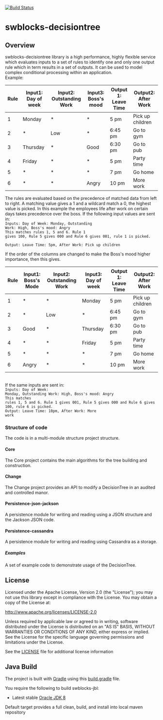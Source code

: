 [![Build Status](https://travis-ci.org/jpmorganchase/swblocks-decisiontree.svg?branch=master)](https://travis-ci.org/jpmorganchase/swblocks-decisiontree)

# swblocks-decisiontree

## Overview

swblocks-decisiontree library is a high performance, highly flexible service which evaluates inputs to a set of rules to identify one and only one output rule which in term results in a set of outputs. It can be used to model complex conditional processing within an application.
<br>Example:

| Rule    | Input1: Day of week | Input2: Outstanding Work | Input3: Boss's mood | Output 1: Leave Time | Output2: After Work |
| ------- | ------------------- | ------------------------ | ------------------- | -------------------- | ------------------- |
| 1       | Monday              |  *                       | *                   | 5 pm                 | Pick up children    | 
| 2       | *                   | Low | * | 6:45 pm | Go to gym |
| 3       | Thursday            | * | Good | 6:30 pm | Go to pub |
| 4 | Friday | * | * | 5 pm | Party time |
| 5 | * | * | * | 7 pm | Go home |
| 6 | * | * | Angry | 10 pm | More work |

The rules are evaluated based on the precedence of matched data from left to right.  A matching value gives a 1 and a wildcard match a 0, the highest value is picked.
In this example the employees life after work on certain days takes precedence over the boss.
If the following input values are sent in:
<br><code>Inputs: Day of Week: Monday, Outstanding Work: High, Boss's mood: Angry
<br>This matches rules 1, 5 and 6. Rule 1 gives 100, Rule 5 gives 000 and Rule 6 gives 001, rule 1 is picked. 
<br>Output: Leave Time: 5pm, After Work: Pick up children
</code><p>
If the order of the columns are changed to make the Boss's mood higher importance, then this gives.

| Rule    | Input1: Boss's Mode | Input2: Outstanding Work | Input3: Day of week | Output 1: Leave Time | Output2: After Work |
| ------- | ------------------- | ------------------------ | ------------------- | -------------------- | ------------------- |
| 1 | * | * | Monday | 5 pm | Pick up children    | 
| 2 | *  | Low | * | 6:45 pm | Go to gym |
| 3 | Good | * | Thursday | 6:30 pm | Go to pub |
| 4 | * | * | Friday | 5 pm | Party time |
| 5 | * | * | * | 7 pm | Go home |
| 6 | Angry | * | * | 10 pm | More work |

<br>If the same inputs are sent in:
<br><code>Inputs: Day of Week: Monday, Outstanding Work: High, Boss's mood: Angry
<br>This matches rules 1, 5 and 6. Rule 1 gives 001, Rule 5 gives 000 and Rule 6 gives 100, rule 6 is picked. 
<br>Output: Leave Time: 10pm, After Work: More work
</code><p>
<p>

### Structure of code
The code is in a multi-module structure project structure.
#### Core
The Core project contains the main algorithms for the tree building and construction.
#### Change
The Change project provides an API to modify a DecisionTree in an audited and controlled manor.
#### Persistence-json-jackson
A persistence module for writing and reading using a JSON structure and the Jackson JSON code.
#### Persistence-cassandra
A persistence module for writing and reading using Cassandra as a storage.
##### Examples
A set of example code to demonstrate usage of the DecisionTree.
<p>

## License

Licensed under the Apache License, Version 2.0 (the "License"); you may not use this library except in compliance with the License. You may obtain a copy of the License at:

http://www.apache.org/licenses/LICENSE-2.0

Unless required by applicable law or agreed to in writing, software distributed under the License is distributed on an "AS IS" BASIS, WITHOUT WARRANTIES OR CONDITIONS OF ANY KIND, either express or implied. See the License for the specific language governing permissions and limitations under the License.

See the [LICENSE](LICENSE) file for additional license information

 
## Java Build

The project is built with [Gradle](http://gradle.org/) using this [build.gradle](build.gradle) file.

You require the following to build swblocks-jbl:

* Latest stable [Oracle JDK 8](http://www.oracle.com/technetwork/java/)

Default target provides a full clean, build, and install into local maven repository
